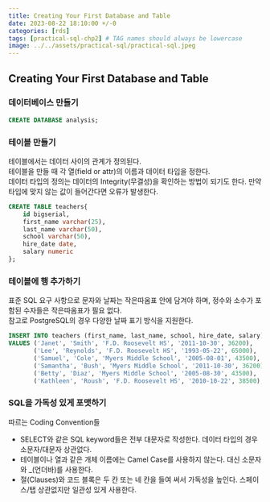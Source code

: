 ```yaml
---
title: Creating Your First Database and Table
date: 2023-08-22 18:10:00 +/-0
categories: [rds]
tags: [practical-sql-chp2] # TAG names should always be lowercase
image: ../../assets/practical-sql/practical-sql.jpeg
---
```


## Creating Your First Database and Table

### 데이터베이스 만들기

```sql
CREATE DATABASE analysis;
```

### 테이블 만들기

테이블에서는 데이터 사이의 관계가 정의된다.  
테이블을 만들 때 각 열(field or attr)의 이름과 데이터 타입을 정한다.  
데이터 타입의 정의는 데이터의 Integrity(무결성)을 확인하는 방법이 되기도 한다. 만약 타입에 맞지 않는 값이 들어간다면 오류가 발생한다.

```sql
CREATE TABLE teachers{
    id bigserial,
    first_name varchar(25),
    last_name varchar(50),
    school varchar(50),
    hire_date date,
    salary numeric
};
```

### 테이블에 행 추가하기

표준 SQL 요구 사항으로 문자와 날짜는 작은따옴표 안에 담겨야 하며, 정수와 소수가 포함된 수자들은 작은따옴표가 필요 없다.  
참고로 PostgreSQL의 경우 다양한 날짜 표기 방식을 지원한다.

```sql
INSERT INTO teachers (first_name, last_name, school, hire_date, salary)
VALUES ('Janet', 'Smith', 'F.D. Roosevelt HS', '2011-10-30', 36200),
       ('Lee', 'Reynolds', 'F.D. Roosevelt HS', '1993-05-22', 65000),
       ('Samuel', 'Cole', 'Myers Middle School', '2005-08-01', 43500),
       ('Samantha', 'Bush', 'Myers Middle School', '2011-10-30', 36200),
       ('Betty', 'Diaz', 'Myers Middle School', '2005-08-30', 43500),
       ('Kathleen', 'Roush', 'F.D. Roosevelt HS', '2010-10-22', 38500);
```

### SQL을 가독성 있게 포맷하기

따르는 Coding Convention들

- SELECT와 같은 SQL keyword들은 전부 대문자로 작성한다. 데이터 타입의 경우 소문자/대문자 상관없다.
- 테이블이나 열과 같은 개체 이름에는 Camel Case를 사용하지 않는다. 대신 소문자와 \_(언더바)를 사용한다.
- 절(Clauses)와 코드 블록은 두 칸 또는 네 칸을 들여 써서 가독성을 높인다. 스페이스/탭 상관없지만 일관성 있게 사용한다.

